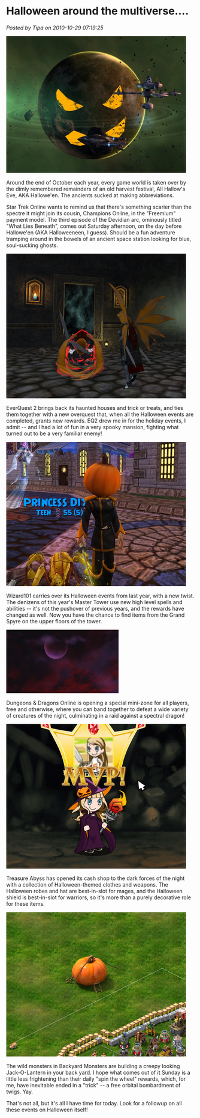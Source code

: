# Halloween around the multiverse....

*Posted by Tipa on 2010-10-29 07:19:25*

[![](../uploads/2010/10/STOPumpkin.jpg "Star Trek Online")](../uploads/2010/10/STOPumpkin.jpg)

Around the end of October each year, every game world is taken over by the dimly remembered remainders of an old harvest festival, All Hallow's Eve, AKA Hallowe'en. The ancients sucked at making abbreviations.

Star Trek Online wants to remind us that there's something scarier than the spectre it might join its cousin, Champions Online, in the "Freemium" payment model. The third episode of the Devidian arc, ominously titled "What Lies Beneath", comes out Saturday afternoon, on the day before Hallowe'en (AKA Halloweeneen, I guess). Should be a fun adventure tramping around in the bowels of an ancient space station looking for blue, soul-sucking ghosts.

[![](../uploads/2010/10/EverQuest2-2010-10-16-09-34-28-87.jpg "Haunted House")](../uploads/2010/10/EverQuest2-2010-10-16-09-34-28-87.jpg)

EverQuest 2 brings back its haunted houses and trick or treats, and ties them together with a new overquest that, when all the Halloween events are completed, grants new rewards. EQ2 drew me in for the holiday events, I admit -- and I had a lot of fun in a very spooky mansion, fighting what turned out to be a very familiar enemy!

[![](../uploads/2010/10/WizardGraphicalClient-2010-10-29-07-58-45-38.jpg "Wizard101")](../uploads/2010/10/WizardGraphicalClient-2010-10-29-07-58-45-38.jpg)

Wizard101 carries over its Halloween events from last year, with a new twist. The denizens of this year's Master Tower use new high level spells and abilities -- it's not the pushover of previous years, and the rewards have changed as well. Now you have the chance to find items from the Grand Spyre on the upper floors of the tower. 

[![](../uploads/2010/10/RedNightMabar.jpg "RedNightMabar")](../uploads/2010/10/RedNightMabar.jpg)

Dungeons & Dragons Online is opening a special mini-zone for all players, free and otherwise, where you can band together to defeat a wide variety of creatures of the night, culminating in a raid against a spectral dragon!

[![](../uploads/2010/10/chrome-2010-10-20-07-46-08-77.jpg "Treasure Abyss")](../uploads/2010/10/chrome-2010-10-20-07-46-08-77.jpg)

Treasure Abyss has opened its cash shop to the dark forces of the night with a collection of Halloween-themed clothes and weapons. The Halloween robes and hat are best-in-slot for mages, and the Halloween shield is best-in-slot for warriors, so it's more than a purely decorative role for these items.

[![](../uploads/2010/10/chrome-2010-10-20-07-28-43-98.jpg "Backyard Monsters")](../uploads/2010/10/chrome-2010-10-20-07-28-43-98.jpg)

The wild monsters in Backyard Monsters are building a creepy looking Jack-O-Lantern in your back yard. I hope what comes out of it Sunday is a little less frightening than their daily "spin the wheel" rewards, which, for me, have inevitable ended in a "trick" -- a free orbital bombardment of twigs. Yay.

That's not all, but it's all I have time for today. Look for a followup on all these events on Halloween itself!

